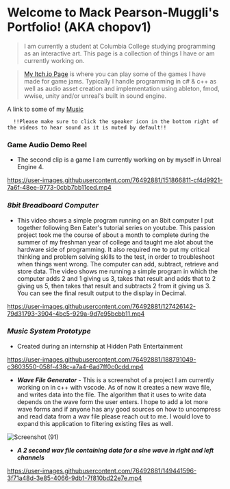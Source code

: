 
# **Welcome to Mack Pearson-Muggli's Portfolio! (AKA chopov1)**
>I am currently a student at Columbia College studying programming as an interactive art. This page is a collection of things I have or am currently working on.


>[My Itch.io Page](https://itch.io/profile/chopov1) is where you can play some of the games I have made for game jams. Typically I handle programming in c# & c++ as well as audio asset creation and implementation using ableton, fmod, wwise, unity and/or unreal's built in sound engine. 

A link to some of my [Music](https://unitedmasters.com/m/61e7223186f5484a4f4903b2)

      !!Please make sure to click the speaker icon in the bottom right of the videos to hear sound as it is muted by default!!
### Game Audio Demo Reel
* The second clip is a game I am currently working on by myself in Unreal Engine 4.




https://user-images.githubusercontent.com/76492881/151866811-cf4d9921-7a6f-48ee-9773-0cbb7bb11ced.mp4








### *__8bit Breadboard Computer__* 
- This video shows a simple program running on an 8bit computer I put together following Ben Eater's tutorial series on youtube. This passion project took me the course of about a month to complete during the summer of my freshman year of college and taught me alot about the hardware side of programming. It also required me to put my critical thinking and problem solving skills to the test, in order to troubleshoot when things went wrong. The computer can add, subtract, retrieve and store data. The video shows me running a simple program in which the computer adds 2 and 1 giving us 3, takes that result and adds that to 2 giving us 5, then takes that result and subtracts 2 from it giving us 3. You can see the final result output to the display in Decimal. 


https://user-images.githubusercontent.com/76492881/127426142-79d31793-3904-4bc5-929a-9d7e95bcbb11.mp4

### *__Music System Prototype__*
* Created during an internship at Hidden Path Entertainment



https://user-images.githubusercontent.com/76492881/188791049-c3603550-058f-438c-a7a4-6ad7ff0c0cdd.mp4



* *__Wave File Generator__*  - This is a screenshot of a project I am currently working on in c++ with vscode. As of now it creates a new wave file, and writes data into the file. The algorithm that it uses to write data depends on the wave form the user enters. I hope to add a lot more wave forms and if anyone has any good sources on how to uncompress and read data from a wav file please reach out to me. I would love to expand this application to filtering existing files as well. 

![Screenshot (91)](https://user-images.githubusercontent.com/76492881/149441017-a7b593c0-7e25-4aad-a07d-6408bb8805ce.png)

* *__A 2 second wav file containing data for a sine wave in right and left channels__* 

https://user-images.githubusercontent.com/76492881/149441596-3f71a48d-3e85-4066-9db1-7f810bd22e7e.mp4



<!--
**chopov1/chopov1** is a ✨ _special_ ✨ repository because its `README.md` (this file) appears on your GitHub profile.

Here are some ideas to get you started:

- 🔭 I’m currently working on ...
- 🌱 I’m currently learning ...
- 👯 I’m looking to collaborate on ...
- 🤔 I’m looking for help with ...
- 💬 Ask me about ...
- 📫 How to reach me: ...
- 😄 Pronouns: ...
- ⚡ Fun fact: ...
-->
